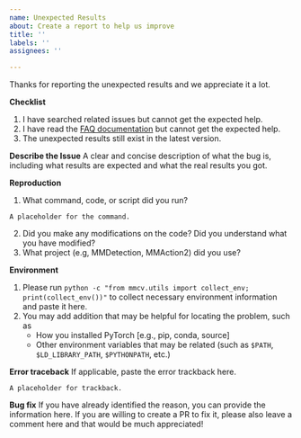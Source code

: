 ```yaml
---
name: Unexpected Results
about: Create a report to help us improve
title: ''
labels: ''
assignees: ''

---
```


Thanks for reporting the unexpected results and we appreciate it a lot.

**Checklist**

1. I have searched related issues but cannot get the expected help.
2. I have read the [FAQ documentation](https://mmcv.readthedocs.io/en/latest/trouble_shooting.html) but cannot get the expected help.
3. The unexpected results still exist in the latest version.

**Describe the Issue**
A clear and concise description of what the bug is, including what results are expected and what the real results you got.

**Reproduction**

1. What command, code, or script did you run?

```none
A placeholder for the command.
```

2. Did you make any modifications on the code? Did you understand what you have modified?
3. What project (e.g, MMDetection, MMAction2) did you use?

**Environment**

1. Please run `python -c "from mmcv.utils import collect_env; print(collect_env())"` to collect necessary environment information and paste it here.
2. You may add addition that may be helpful for locating the problem, such as
    - How you installed PyTorch [e.g., pip, conda, source]
    - Other environment variables that may be related (such as `$PATH`, `$LD_LIBRARY_PATH`, `$PYTHONPATH`, etc.)

**Error traceback**
If applicable, paste the error trackback here.

```none
A placeholder for trackback.
```

**Bug fix**
If you have already identified the reason, you can provide the information here. If you are willing to create a PR to fix it, please also leave a comment here and that would be much appreciated!
